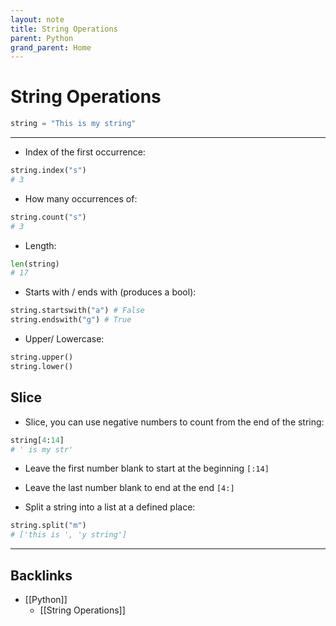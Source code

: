 ```yaml
---
layout: note
title: String Operations
parent: Python
grand_parent: Home
---
```


# String Operations

```py
string = "This is my string"
```

---

- Index of the first occurrence:

```py
string.index("s")
# 3
```

- How many occurrences of:

```py
string.count("s")
# 3
```

- Length:

```py
len(string)
# 17
```

- Starts with / ends with (produces a bool):

```py
string.startswith("a") # False
string.endswith("g") # True
```

- Upper/ Lowercase:

```py
string.upper()
string.lower()
```

## Slice

- Slice, you can use negative numbers to count from the end of the string:

```py
string[4:14]
# ' is my str'
```

- Leave the first number blank to start at the beginning `[:14]`
- Leave the last number blank to end at the end `[4:]`

- Split a string into a list at a defined place:

```py
string.split("m")
# ['this is ', 'y string']
```

---
## Backlinks
* [[Python]]
	* [[String Operations]]

